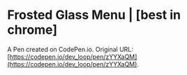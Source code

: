 # Frosted Glass Menu | [best in chrome]

A Pen created on CodePen.io. Original URL: [https://codepen.io/dev_loop/pen/zYYXaQM](https://codepen.io/dev_loop/pen/zYYXaQM).


